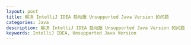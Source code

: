 ```yaml
---
layout: post
title: 解决 IntelliJ IDEA 启动报 Unsupported Java Version 的问题
categories: Java
description: 解决 IntelliJ IDEA 启动报 Unsupported Java Version 的问题
keywords: IntelliJ IDEA, Unsupported Java Version
---
```

